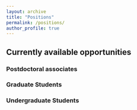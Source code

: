 ```yaml
---
layout: archive
title: "Positions"
permalink: /positions/
author_profile: true
---
```



## Currently available opportunities 

### Postdoctoral associates

### Graduate Students

### Undergraduate Students

